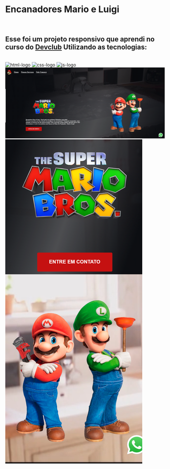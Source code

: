 <h1>Encanadores Mario e  Luigi</h1>
<br>

<h2>Esse foi um projeto responsivo que aprendi no curso do <a href="https://rodolfomori.com.br/devclub">Devclub</a> Utilizando as tecnologias:</h2>
<br>
<img src="https://img.shields.io/badge/HTML5-E34F26?style=for-the-badge&logo=html5&logoColor=white" alt="html-logo" />

<img src="https://img.shields.io/badge/CSS3-1572B6?style=for-the-badge&logo=css3&logoColor=white" alt="css-logo" />

<img src="https://img.shields.io/badge/JavaScript-323330?style=for-the-badge&logo=javascript&logoColor=F7DF1E" alt="js-logo" />

<br>

<img src="https://github.com/joseroberto91/1-Projeto-Mario-Luigi/blob/wario/img/desktop.png?raw=true">
<br>
<img src="https://raw.githubusercontent.com/joseroberto91/1-Projeto-Mario-Luigi/b0c2535235cccbe4201315700d036744ce3dd538/img/mobile%202.png">
